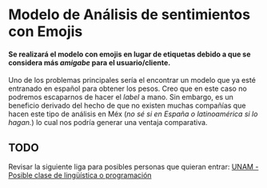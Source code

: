 # Modelo de Análisis de sentimientos con Emojis

#### Se realizará el modelo con emojis en lugar de etiquetas debido a que se considera más *amigabe* para el usuario/cliente.

Uno de los problemas principales sería el encontrar un modelo que ya esté entranado en español para obtener los pesos. Creo que en este caso no podremos escaparnos de hacer el *label* a mano. Sin embargo, es un beneficio derivado del hecho de que no existen muchas compañías que hacen este tipo de análisis en Méx (*no sé si en España o latinoamérica si lo hagan.*) lo cual nos podría generar una ventaja comparativa. 


## TODO

Revisar la siguiente liga para posibles personas que quieran entrar:
[UNAM - Posible clase de lingüística o programación](http://www.corpus.unam.mx/cursopln/plnPython/clase10.pdf)
